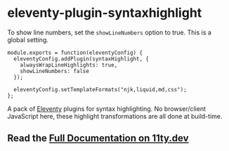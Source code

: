 # eleventy-plugin-syntaxhighlight

To show line numbers, set the `showLineNumbers` option to true.
This is a global setting.

```
module.exports = function(eleventyConfig) {
  eleventyConfig.addPlugin(syntaxHighlight, {
    alwaysWrapLineHighlights: true,
    showLineNumbers: false
  });

  eleventyConfig.setTemplateFormats("njk,liquid,md,css");
};
```

A pack of [Eleventy](https://github.com/11ty/eleventy) plugins for syntax highlighting. No browser/client JavaScript here, these highlight transformations are all done at build-time.

## Read the [Full Documentation on 11ty.dev](https://www.11ty.dev/docs/plugins/syntaxhighlight/)

